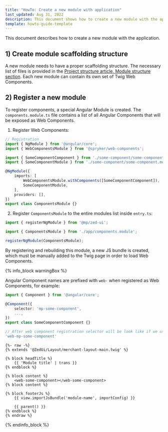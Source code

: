 ```yaml
---
title: "HowTo: Create a new module with application"
last_updated: Aug 31, 2022
description: This document shows how to create a new module with the application
template: howto-guide-template
---
```


This document describes how to create a new module with the application.

## 1) Create module scaffolding structure

A new module needs to have a proper scaffolding structure. The necessary list of files is provided in the [Project structure article, Module structure section](/docs/marketplace/dev/front-end/project-structure.html#module-structure). Each new module can contain its own set of Twig Web Components.

## 2) Register a new module

To register components, a special Angular Module is created. The `components.module.ts` file contains a list of all Angular Components that will be exposed as Web Components.

1. Register Web Components:

```ts
// Registration
import { NgModule } from '@angular/core';
import { WebComponentsModule } from '@spryker/web-components';

import { SomeComponentComponent } from './some-component/some-component.component';
import { SomeComponentModule } from './some-component/some-component.module';

@NgModule({
    imports: [
        WebComponentsModule.withComponents([SomeComponentComponent]),
        SomeComponentModule,
    ],
    providers: [],
})
export class ComponentsModule {}
```

2. Register `ComponentsModule` to the entire modules list inside `entry.ts`:

```ts
import { registerNgModule } from '@mp/zed-ui';

import { ComponentsModule } from './app/components.module';

registerNgModule(ComponentsModule);
```

By registering and rebuilding this module, a new JS bundle is created, which must be manually added to the Twig page in order to load Web Components.

{% info_block warningBox %}

Angular Component names are prefixed with `web-` when registered as Web Components, for example:

```ts
import { Component } from '@angular/core';

@Component({
    selector: 'mp-some-component',
    ...,
})
export class SomeComponentComponent {}

// After web component registration selector will be look like if we use this component as web inside twig file:
'web-mp-some-component'
```

```twig
{%- raw -%}
{% extends '@ZedUi/Layout/merchant-layout-main.twig' %}

{% block headTitle %}
    {{ 'Module title' | trans }}
{% endblock %}

{% block content %}
    <web-some-component></web-some-component>
{% block content %}

{% block footerJs %}
    {{ view.importJsBundle('module-name', importConfig) }}
    
    {{ parent() }}
{% endblock %}
{% endraw %}
```

{% endinfo_block %}
